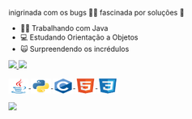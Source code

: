 inigrinada com os bugs 👊💥
fascinada por soluções 🤩

- 👩‍💻 Trabalhando com Java
- 💻 Estudando Orientação a Objetos
- 🙀 Surpreendendo os incrédulos

 <div>
  <a href="https://github.com/queirozingrid">
  <img height="180em" src="https://github-readme-stats.vercel.app/api?username=queirozingrid&show_icons=true&theme=gruvbox&include_all_commits=true&count_private=true"/>
  <img height="180em" src="https://github-readme-stats.vercel.app/api/top-langs/?username=queirozingrid&layout=compact&langs_count=7&theme=gruvbox"/>
</div>

<div style="display: inline_block"><br>
  <img align="center" alt="Ingrid-Java" height="30" width="40" src="https://raw.githubusercontent.com/devicons/devicon/master/icons/java/java-original.svg">
  <img align="center" alt="Ingrid-Python" height="30" width="40" src="https://raw.githubusercontent.com/devicons/devicon/master/icons/python/python-original.svg">
  <img align="center" alt="Ingrid" height="30" width="40" src="https://raw.githubusercontent.com/devicons/devicon/master/icons/c/c-original.svg">
  <img align="center" alt="Ingrid-HTML" height="30" width="40" src="https://raw.githubusercontent.com/devicons/devicon/master/icons/html5/html5-original.svg">
  <img align="center" alt="Ingrid-CSS" height="30" width="40" src="https://raw.githubusercontent.com/devicons/devicon/master/icons/css3/css3-original.svg">
</div>
  <br>
  <a href="https://www.linkedin.com/in/ingrid-queiroz-caetano-3b5b25177/" target="_blank"><img src="https://img.shields.io/badge/LinkedIn-0077B5?style=for-the-badge&logo=linkedin&logoColor=white" target="_blank"></a>
  
